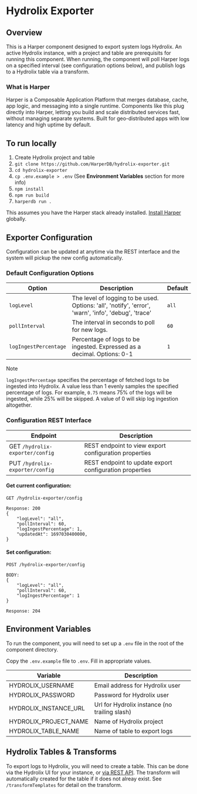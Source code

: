 # Hydrolix Exporter

## Overview

This is a Harper component designed to export system logs Hydrolix. An active Hydrolix instance, with a project and table are prerequisits for running this component. When running, the component will poll Harper logs on a specified interval (see configuration options below), and publish logs to a Hydrolix table via a transform.

### What is Harper

Harper is a Composable Application Platform that merges database, cache, app logic, and messaging into a single runtime. Components like this plug directly into Harper, letting you build and scale distributed services fast, without managing separate systems. Built for geo-distributed apps with low latency and high uptime by default.

## To run locally

1. Create Hydrolix project and table
1. `git clone https://github.com/HarperDB/hydrolix-exporter.git`
1. `cd hydrolix-exporter`
1. `cp .env.example > .env` (See **Environment Variables** section for more info)
1. `npm install`
1. `npm run build`
1. `harperdb run .`

This assumes you have the Harper stack already installed. [Install Harper](https://docs.harperdb.io/docs/deployments/install-harperdb) globally.

## Exporter Configuration

Configuration can be updated at anytime via the REST interface and the system will pickup the new config automatically.

### Default Configuration Options

| Option                | Description                                                                                          | Default |
| --------------------- | ---------------------------------------------------------------------------------------------------- | ------- |
| `logLevel`            | The level of logging to be used. Options: 'all', 'notify', 'error', 'warn', 'info', 'debug', 'trace' | `all`   |
| `pollInterval`        | The interval in seconds to poll for new logs.                                                        | `60`    |
| `logIngestPercentage` | Percentage of logs to be ingested. Expressed as a decimal. Options: 0-1                              | `1`     |

> [!NOTE]  
> `logIngestPercentage` specifies the percentage of fetched logs to be ingested into Hydrolix. A value less than 1 evenly samples the specified percentage of logs. For example, `0.75` means 75% of the logs will be ingested, while 25% will be skipped. A value of 0 will skip log ingestion altogether.

### Configuration REST Interface

| Endpoint                        | Description                                             |
| ------------------------------- | ------------------------------------------------------- |
| GET `/hydrolix-exporter/config` | REST endpoint to view export configuration properties   |
| PUT `/hydrolix-exporter/config` | REST endpoint to update export configuration properties |

#### Get current configuration:

```
GET /hydrolix-exporter/config

Response: 200
{
    "logLevel": "all",
    "pollInterval": 60,
    "logIngestPercentage": 1,
    "updatedAt": 1697030400000,
}
```

#### Set configuration:

```
POST /hydrolix-exporter/config

BODY:
{
    "logLevel": "all",
    "pollInterval": 60,
    "logIngestPercentage": 1
}

Response: 204
```

## Environment Variables

To run the component, you will need to set up a `.env` file in the root of the component directory.

Copy the `.env.example` file to `.env`. Fill in appropriate values.

| Variable              | Description                                   |
| --------------------- | --------------------------------------------- |
| HYDROLIX_USERNAME     | Email address for Hydrolix user               |
| HYDROLIX_PASSWORD     | Password for Hydrolix user                    |
| HYDROLIX_INSTANCE_URL | Url for Hydrolix instance (no trailing slash) |
| HYDROLIX_PROJECT_NAME | Name of Hydrolix project                      |
| HYDROLIX_TABLE_NAME   | Name of table to export logs                  |

## Hydrolix Tables & Transforms

To export logs to Hydrolix, you will need to create a table. This can be done via the Hydrolix UI for your instance, or [via REST API](https://docs.hydrolix.io/reference/config_v1_orgs_projects_tables_create).
The transform will automatically created for the table if it does not alreay exist. See `/transformTemplates` for detail on the transform.
